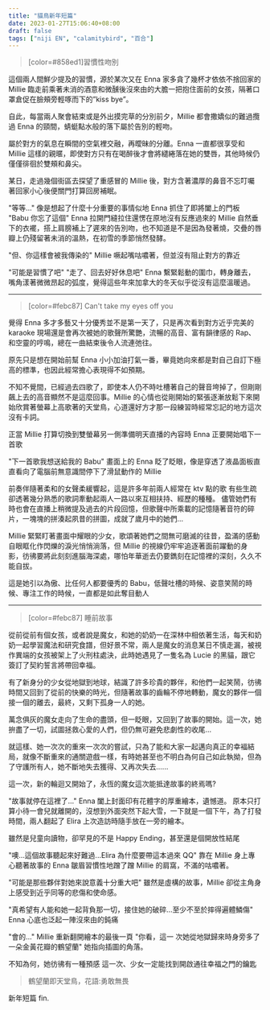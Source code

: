 ```yaml
---
title: "貓鳥新年短篇"
date: 2023-01-27T15:06:40+08:00
draft: false
tags: ["niji EN", "calamitybird", "百合"]
---
```


> [color=#858ed1]習慣性吻別

這個兩人間鮮少提及的習慣，源於某次又在 Enna 家多貪了幾杯才依依不捨回家的 Millie 臨走前乘著未消的酒意和微醺後沒來由的大膽一把抱住面前的女孩，隔著口罩倉促在臉頰旁輕啄而下的”kiss bye”。

自此，每當兩人聚會結束或是外出摸完草的分別前夕，Millie 都會撒嬌似的難過攬過 Enna 的頸間，蜻蜓點水般的落下屬於告別的輕吻。

屬於對方的氣息在瞬間的空氣裡交融，再曖昧的分離。Enna 一直都很享受和 Millie 這樣的親暱，即使對方只有在喝醉後才會將繾綣落在她的雙唇，其他時候仍僅僅徘徊於雙頰和鼻尖。

某日，走過幾個街區去探望了重感冒的 Millie 後，對方含著濃厚的鼻音不忘叮囑著回家小心後便關門打算回房補眠。

"等等..." 像是想起了什麼十分重要的事情似地 Enna 抓住了即將闔上的門板
"Babu 你忘了這個" Enna 拉開門縫拉住還愣在原地沒有反應過來的 Millie 自然垂下的衣襬，搭上肩膀補上了遲來的告別吻，也不知道是不是因為發著燒，交疊的唇瓣上仍殘留著未消的溫熱，在初雪的季節悄然發酵。

"但、你這樣會被我傳染的" Millie 噘起嘴咕噥著，但並沒有阻止對方的靠近

"可能是習慣了吧"
"走了、回去好好休息吧" Enna 繫緊鬆動的圍巾，轉身離去，嘴角漾著微微昂起的弧度，覺得這些年來加拿大的冬天似乎從沒有這麼溫暖過。

---

> [color=#febc87] Can't take my eyes off you

覺得 Enna 多才多藝又十分優秀並不是第一天了，只是再次看到對方近乎完美的 karaoke 現場還是會再次被她的歌聲所驚艷，流暢的高音、富有韻律感的 Rap、和空靈的哼鳴，總在一曲結束後令人流連弛往。

原先只是想在開始前幫 Enna 小小加油打氣一番，畢竟她向來都是對自己自訂下極高的標準，也因此經常擔心表現得不如預期。

不知不覺間，已經過去四歌了，即使本人仍不時吐槽著自己的聲音垮掉了，但剛剛飆上去的高音顯然不是這麼回事。Millie 的心情也從剛開始的緊張逐漸放鬆下來開始欣賞著螢幕上高歌著的天堂鳥，心道還好方才那一段練習時經常忘記的地方這次沒有卡詞。

正當 Millie 打算切換到雙螢幕另一側準備明天直播的內容時 Enna 正要開始唱下一首歌

"下一首歌我想送給我的 Babu" 畫面上的 Enna 眨了眨眼，像是穿透了液晶面板直直看向了電腦前無意識間停下了滑鼠動作的 Millie

前奏伴隨著柔和的女聲柔緩響起，這是許多年前兩人經常在 ktv 點的歌
有些生疏卻透著幾分熟悉的歌詞牽動起兩人一路以來互相扶持、經歷的種種。
儘管她們有時也會在直播上稍微提及過去的片段回憶，但歌聲中所乘載的記憶隨著音符的碎片，一塊塊的拼湊起夙昔的拼圖，成就了歲月中的她們...

Millie 緊緊盯著畫面中耀眼的少女，歌頌著她們之間無可磨滅的往昔，盈滿的感動自眼眶化作閃爍的淚光悄悄淌落，但 Millie 的視線仍牢牢追逐著面前躍動的身影，彷彿要將此刻刻進腦海深處，哪怕年華逝去仍要鐫刻在記憶裡的深刻，久久不能自拔。

這是她引以為傲、比任何人都要優秀的 Babu，低聲吐槽的時候、姿意笑鬧的時候、專注工作的時候，一直都是如此奪目動人

---

> [color=#febc87] 睡前故事

從前從前有個女孩，或者說是魔女，和她的奶奶一在深林中相依著生活，每天和奶奶一起學習魔法和研究食譜，但好景不常，兩人是魔女的消息某日不慎走漏，被視作異端的女孩被架上了火刑柱處決，此時她遇見了一隻名為 Lucie 的黑貓，跟它簽訂了契約誓言將帶回幸福。

有了新身分的少女從地獄到地球，結識了許多珍貴的夥伴，和他們一起笑鬧，彷彿時間又回到了從前的快樂的時光，但隨著故事的齒輪不停地轉動，魔女的夥伴一個接一個的離去，最終，又剩下孤身一人的她。

萬念俱灰的魔女走向了生命的盡頭，但一眨眼，又回到了故事的開始。這一次，她拚盡了一切，試圖拯救心愛的人們，但仍無可避免悲劇性的收尾...

就這樣、她一次次的重來一次次的嘗試，只為了能和大家一起邁向真正的幸褔結局，就像不斷重來的通關遊戲一樣，有時她甚至也不明白為何自己如此執拗，但為了守護所有人，她不斷地失去獲得、又再次失去......

這一次，新的輪迴又開始了，永恆的魔女這次能抵達故事的終焉嗎?

"故事就停在這裡了..." Enna 闔上封面印有花體字的厚重繪本，遺憾道。
原本只打算小待一會兒就離開的，沒想到外面突然下起大雪，一下就是一個下午，為了打發時間，兩人翻起了 Elira 上次造訪時隨手放在一旁的繪本。

雖然是兒童向讀物，卻罕見的不是 Happy Ending，甚至還是個開放性結尾

"噢...這個故事聽起來好難過...Elira 為什麼要帶這本過來 QQ" 靠在 Millie 身上專心聽著故事的 Enna 皺眉習慣性地蹭了蹭 Millie 的肩窩，不滿的咕噥著。

"可能是那些夥伴對她來說意義十分重大吧" 雖然是虛構的故事，Millie 卻從主角身上感受到近乎同等的悲傷和使命感。

"真希望有人能和她一起背負那一切，接住她的破碎...至少不至於摔得遍體鱗傷" Enna 心底也泛起一陣沒來由的鈍痛

"會的..." Millie 重新翻開繪本的最後一頁
"你看，這一 次她從地獄歸來時身旁多了一朵金黃花瓣的鶴望蘭" 她指向插圖的角落。

不知為何，她彷彿有一種預感
這一次、少女一定能找到開啟通往幸福之門的鑰匙

> 鶴望蘭即天堂鳥，花語:勇敢無畏

新年短篇 fin.
